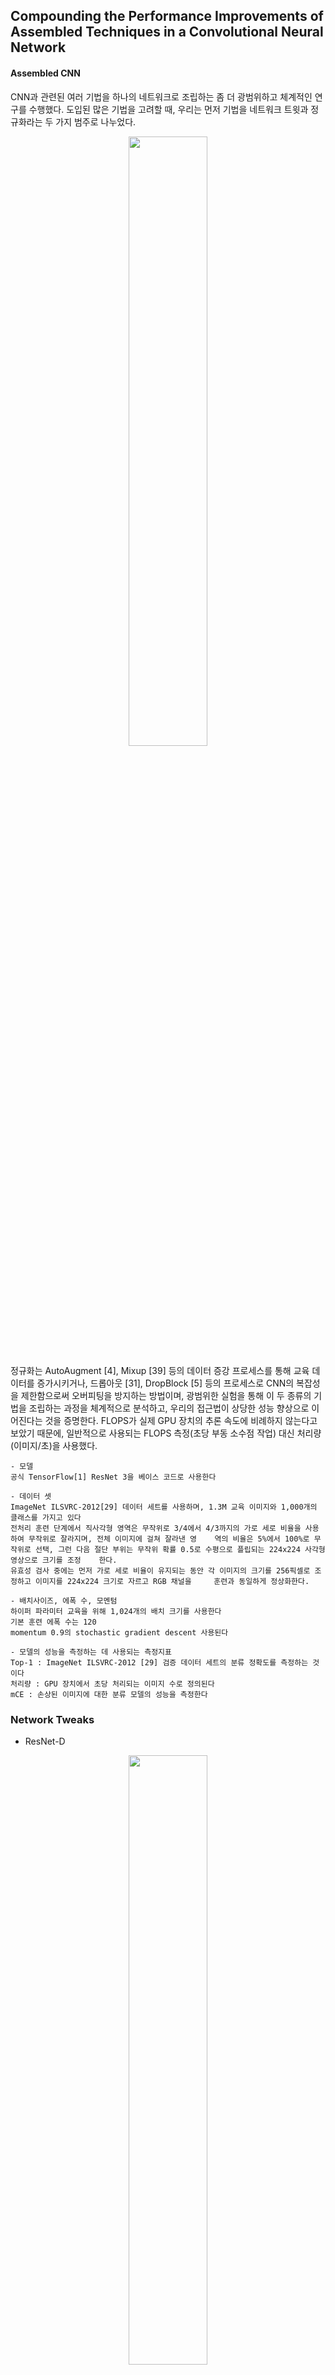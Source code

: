## Compounding the Performance Improvements of Assembled Techniques in a Convolutional Neural Network

#### Assembled CNN

CNN과 관련된 여러 기법을 하나의 네트워크로 조립하는 좀 더 광범위하고 체계적인 연구를 수행했다. 도입된 많은 기법을 고려할 때, 우리는 먼저 기법을 네트워크 트윗과 정규화라는 두 가지 범주로 나누었다.
 
<p align="center"><img src="https://user-images.githubusercontent.com/45933225/79968789-94ecdd00-84cb-11ea-9138-d2b190762176.png" width="50%"></p>

정규화는 AutoAugment [4], Mixup [39] 등의 데이터 증강 프로세스를 통해 교육 데이터를 증가시키거나, 드롭아웃 [31], DropBlock [5] 등의 프로세스로 CNN의 복잡성을 제한함으로써 오버피팅을 방지하는 방법이며, 광범위한 실험을 통해 이 두 종류의 기법을 조립하는 과정을 체계적으로 분석하고, 우리의 접근법이 상당한 성능 향상으로 이어진다는 것을 증명한다. FLOPS가 실제 GPU 장치의 추론 속도에 비례하지 않는다고 보았기 때문에, 일반적으로 사용되는 FLOPS 측정(초당 부동 소수점 작업) 대신 처리량(이미지/초)을 사용했다.

    - 모델
    공식 TensorFlow[1] ResNet 3을 베이스 코드로 사용한다

    - 데이터 셋
    ImageNet ILSVRC-2012[29] 데이터 세트를 사용하며, 1.3M 교육 이미지와 1,000개의 클래스를 가지고 있다
    전처리 훈련 단계에서 직사각형 영역은 무작위로 3/4에서 4/3까지의 가로 세로 비율을 사용하여 무작위로 잘라지며, 전체 이미지에 걸쳐 잘라낸 영    역의 비율은 5%에서 100%로 무작위로 선택, 그런 다음 절단 부위는 무작위 확률 0.5로 수평으로 플립되는 224x224 사각형 영상으로 크기를 조정    한다. 
    유효성 검사 중에는 먼저 가로 세로 비율이 유지되는 동안 각 이미지의 크기를 256픽셀로 조정하고 이미지를 224x224 크기로 자르고 RGB 채널을     훈련과 동일하게 정상화한다.

    - 배치사이즈, 에폭 수, 모멘텀
    하이퍼 파라미터 교육을 위해 1,024개의 배치 크기를 사용한다
    기본 훈련 에폭 수는 120
    momentum 0.9의 stochastic gradient descent 사용된다

    - 모델의 성능을 측정하는 데 사용되는 측정지표
    Top-1 : ImageNet ILSVRC-2012 [29] 검증 데이터 세트의 분류 정확도를 측정하는 것이다
    처리량 : GPU 장치에서 초당 처리되는 이미지 수로 정의된다
    mCE : 손상된 이미지에 대한 분류 모델의 성능을 측정한다

### Network Tweaks

- ResNet-D

<p align="center"><img src="https://user-images.githubusercontent.com/45933225/79968845-a504bc80-84cb-11ea-8e65-bd4371ab1d84.png" width="50%"></p>

1. 처음 두 개의 convolution stride 사이즈가 바뀌었다. (그림 2(b)의 파란색) 
2. 2×2 Average pooling layer는 Convolution(녹색) 전에 2의 stride로 추가되었다. 
3. 7x7의 큰 Convolution은 stem layer(빨간색)에서 3개의 작은 3x3 Convolution으로 대체되었다.

#### Channel Attention (SE, SK)
1. SE(Squeeze and Excitation) 네트워크는 채널과 같은 관계를 모델링하여 네트워크의 표현 능력을 높이는 데 초점을 맞춘다. SE는 채널 정보만을 얻기 위해 글로벌 풀링을 통해 공간 정보를 제거한 후, 이 모듈에서 완전히 연결된 두 레이어가 채널 간의 상관 관계를 학습한다. 
2. Selective kernel(SK)은 인간의 시각 피질에서 뉴런의 수용 크기가 서로 다르다는 사실에서 영감을 얻는다. SK 유닛은 커널 크기가 다른 여러 개의 지점이 있으며, 소프트맥스 주의를 이용해 모든 지점이 융합되어 있다

<p align="center"><img src="https://user-images.githubusercontent.com/45933225/79968865-ac2bca80-84cb-11ea-8d9e-371e991321d2.png" width="70%"></p>
 
<p align="center"><img src="https://user-images.githubusercontent.com/45933225/79968932-c5347b80-84cb-11ea-8183-96a045e180cf.png" width="50%"></p>

표 2는 channel attention의 다른 구성에 대한 결과를 보여준다. SE는 SK에 비해 처리량은 높지만 정확도는 낮다(표 2의 C1). Top-1의 정확도와 처리량 사이의 관계를 고려하여 R50+SK†이 사용된다.

#### Anti-Alias Downsampling (AA)
1. AA는 심층 네트워크의 이동-균형도를 개선할 것을 제안한다
2. AA는 저역-통과 필터로서 그들 사이에 기존의 strided-Conv와 함께 실질적인 앨리어스 방지 효과를 얻기 위해 제안된다.

<p align="center"><img src="https://user-images.githubusercontent.com/45933225/79968958-cd8cb680-84cb-11ea-8f40-a9e2a8de91e3.png" width="50%"></p>

#### Big Little Network (BL)
1. BigLittleNet[3]은 컴퓨터 비용을 절감하고 정확도를 높이는 것을 목표로 하는 동시에 해상도가 다른 여러 지점을 적용한다. 

### Regularization

- AutoAugment (Autoaug)
1. AutoAugment[4]는 데이터로부터 증강 전략을 학습하는 데이터 증강 절차다
- Mixup
1.데이터 확대를 위한 교육 세트의 두 가지 예를 보간하여 하나의 예를 만든다
2. 훈련 데이터 세트의 특징 공간에 빈 공간을 채우는 신경 네트워크 보간 예제를 보여줌으로써 이러한 문제를 완화시킨다
3. 첫 번째 유형은 두 개의 미니 배치를 사용하여 혼합된 미니 배치를 생성한다
4. 두 번째 유형의 구현에서는 CPU 리소스를 덜 사용한다. 왜냐하면 하나의 혼합된 미니 배치를 생성하려면 하나의 미니 배치만 미리 처리하면 되기 때문이다
- DropBlock
1. DropBlock [7]은 연속적인 활성화 영역을 삭제하여 특정 의미 정보를 제거할 수 있어 네트워크의 정규화에 효율적이다
- Label Smoothing (LS)
1. 무한 출력을 억제하고 오버 피팅을 방지한다
- Knowledge Distillation (KD)
1. 한 신경망(Teacher)에서 다른 신경망(Student)으로 지식을 전달하는 기술이다. 
2. Teacher model은 복잡하지만 정확도가 높은 번거로운 모델이며, 약하지만 가벼운 Student model은 교사 모델을 모방하여 자신의 정확도를 높일 수 있다.


### Experiment Results

<p align="center"><img src="https://user-images.githubusercontent.com/45933225/79968991-d9787880-84cb-11ea-9356-0b7c20a21411.png" width="50%"></p>

ResNet-D와 SK를 스택으로 하면 ResNet-D와 SK를 별도로 적용하여 얻은 성능 이득의 합계와 거의 동등한 수준으로 정확도 상위 1위 이득을 증가시킨다. 그 결과, 두 개의 트윗은 서로 거의 영향을미치지 않고 독립적으로 성능을 향상시킬 수 있다는 것을 보여준다.

<p align="center"><img src="https://user-images.githubusercontent.com/45933225/79969017-e1d0b380-84cb-11ea-9a63-9e7675cfbb95.png" width="100%"></p>

최종 모델은 표 7에 E11로 나와 있으며, 이 모델을 Asemble-ResNet-50이라고 부른다.

### Conclusion
CNN을 위한 다양한 기법을 단일의 couvolutional 네트워크에 조립하는 것이 ImageNet ILSVRC2012 검증 데이터 집합에서 Top-1 정확도와 mCE의 개선을 이끈다는 것을 보여준다. 시너지 효과는 단일 네트워크에서 다양한 네트워크 트윗과 정규화 기법을 함께 사용함으로써 달성되었다. 
